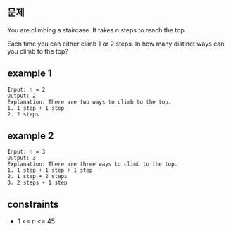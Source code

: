 ## 문제

You are climbing a staircase. It takes n steps to reach the top.

Each time you can either climb 1 or 2 steps. In how many distinct ways can you climb to the top?

## example 1

```code
Input: n = 2
Output: 2
Explanation: There are two ways to climb to the top.
1. 1 step + 1 step
2. 2 steps
```

## example 2

```code
Input: n = 3
Output: 3
Explanation: There are three ways to climb to the top.
1. 1 step + 1 step + 1 step
2. 1 step + 2 steps
3. 2 steps + 1 step
```

## constraints

- 1 <= n <= 45
